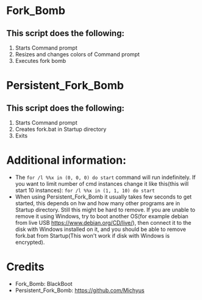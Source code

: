 # Fork_Bomb
## This script does the following:
1. Starts Command prompt
2. Resizes and changes colors of Command prompt
3. Executes fork bomb

# Persistent_Fork_Bomb
## This script does the following:
1. Starts Command prompt
2. Creates fork.bat in Startup directory
3. Exits

# Additional information:
- The `for /l %%x in (0, 0, 0) do start` command will run indefinitely. If you want to limit number of cmd instances change it like this(this will start 10 instances):
```for /l %%x in (1, 1, 10) do start```
- When using Persistent_Fork_Bomb it usually takes few seconds to get started, this depends on hw and how many other programs are in Startup directory. Still this might be hard to remove. If you are unable to remove it using Windows, try to boot another OS(for example debian from live USB https://www.debian.org/CD/live/), then connect it to the disk with Windows installed on it, and you should be able to remove fork.bat from Startup(This won't work if disk with Windows is encrypted).

# Credits
- Fork_Bomb: BlackBoot
- Persistent_Fork_Bomb: https://github.com/Michyus

